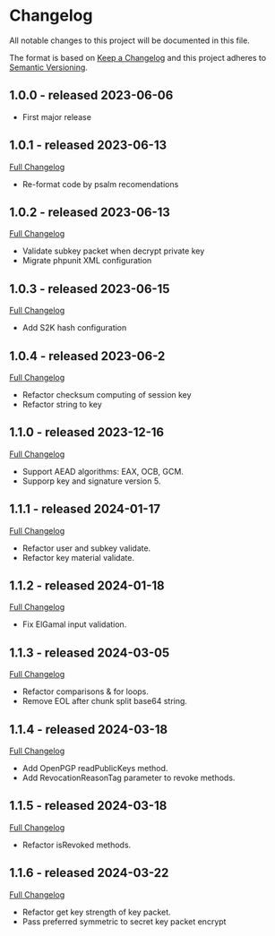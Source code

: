 # Changelog
All notable changes to this project will be documented in this file.

The format is based on [Keep a Changelog](http://keepachangelog.com/en/1.0.0/)
and this project adheres to [Semantic Versioning](http://semver.org/spec/v2.0.0.html).

## 1.0.0 - released 2023-06-06
- First major release

## 1.0.1 - released 2023-06-13
[Full Changelog](https://github.com/web-of-trust/php-privacy/compare/1.0.0...1.0.1)
- Re-format code by psalm recomendations

## 1.0.2 - released 2023-06-13
[Full Changelog](https://github.com/web-of-trust/php-privacy/compare/1.0.1...1.0.2)
- Validate subkey packet when decrypt private key
- Migrate phpunit XML configuration

## 1.0.3 - released 2023-06-15
[Full Changelog](https://github.com/web-of-trust/php-privacy/compare/1.0.2...1.0.3)
- Add S2K hash configuration

## 1.0.4 - released 2023-06-2
[Full Changelog](https://github.com/web-of-trust/php-privacy/compare/1.0.3...1.0.4)
- Refactor checksum computing of session key
- Refactor string to key

## 1.1.0 - released 2023-12-16
[Full Changelog](https://github.com/web-of-trust/php-privacy/compare/1.0.4...1.1.0)
- Support AEAD algorithms: EAX, OCB, GCM. 
- Supporp key and signature version 5.

## 1.1.1 - released 2024-01-17
[Full Changelog](https://github.com/web-of-trust/php-privacy/compare/1.1.0...1.1.1)
- Refactor user and subkey validate. 
- Refactor key material validate.

## 1.1.2 - released 2024-01-18
[Full Changelog](https://github.com/web-of-trust/php-privacy/compare/1.1.1...1.1.2)
- Fix ElGamal input validation.

## 1.1.3 - released 2024-03-05
[Full Changelog](https://github.com/web-of-trust/php-privacy/compare/1.1.2...1.1.3)
- Refactor comparisons & for loops.
- Remove EOL after chunk split base64 string.

## 1.1.4 - released 2024-03-18
[Full Changelog](https://github.com/web-of-trust/php-privacy/compare/1.1.3...1.1.4)
- Add OpenPGP readPublicKeys method.
- Add RevocationReasonTag parameter to revoke methods.

## 1.1.5 - released 2024-03-18
[Full Changelog](https://github.com/web-of-trust/php-privacy/compare/1.1.4...1.1.5)
- Refactor isRevoked methods.

## 1.1.6 - released 2024-03-22
[Full Changelog](https://github.com/web-of-trust/php-privacy/compare/1.1.5...1.1.6)
- Refactor get key strength of key packet.
- Pass preferred symmetric to secret key packet encrypt
